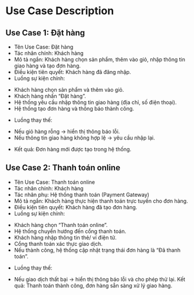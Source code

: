 
# Use Case Description

## Use Case 1: Đặt hàng
- Tên Use Case: Đặt hàng
- Tác nhân chính: Khách hàng
- Mô tả ngắn: Khách hàng chọn sản phẩm, thêm vào giỏ, nhập thông tin giao hàng và tạo đơn hàng.
- Điều kiện tiên quyết: Khách hàng đã đăng nhập.
- Luồng sự kiện chính:
+ Khách hàng chọn sản phẩm và thêm vào giỏ.
+ Khách hàng nhấn “Đặt hàng”.
+ Hệ thống yêu cầu nhập thông tin giao hàng (địa chỉ, số điện thoại).
+ Hệ thống tạo đơn hàng và thông báo thành công.
- Luồng thay thế:
+ Nếu giỏ hàng rỗng → hiển thị thông báo lỗi.
+ Nếu thông tin giao hàng không hợp lệ → yêu cầu nhập lại.
- Kết quả: Đơn hàng mới được tạo trong hệ thống.

## Use Case 2: Thanh toán online
- Tên Use Case: Thanh toán online
- Tác nhân chính: Khách hàng
- Tác nhân phụ: Hệ thống thanh toán (Payment Gateway)
- Mô tả ngắn: Khách hàng thực hiện thanh toán trực tuyến cho đơn hàng.
- Điều kiện tiên quyết: Khách hàng đã tạo đơn hàng.
- Luồng sự kiện chính:
+ Khách hàng chọn “Thanh toán online”.
+ Hệ thống chuyển hướng đến cổng thanh toán.
+ Khách hàng nhập thông tin thẻ/ ví điện tử.
+ Cổng thanh toán xác thực giao dịch.
+ Nếu thành công, hệ thống cập nhật trạng thái đơn hàng là “Đã thanh toán”.
- Luồng thay thế:
+ Nếu giao dịch thất bại → hiển thị thông báo lỗi và cho phép thử lại.
Kết quả: Thanh toán thành công, đơn hàng sẵn sàng xử lý giao hàng.
